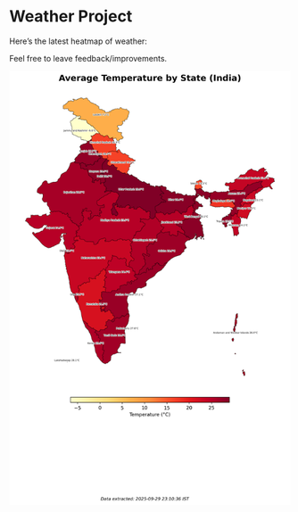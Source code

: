 # Weather Project

Here’s the latest heatmap of weather:

Feel free to leave feedback/improvements.

![India Heatmap](docs/assets/india_heatmap.png?v=DAC496)
